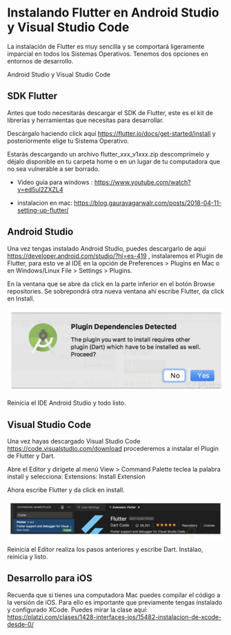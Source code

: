 # Instalando Flutter en Android Studio y Visual Studio Code

La instalación de Flutter es muy sencilla y se comportará ligeramente imparcial en todos los Sistemas Operativos. Tenemos dos opciones en entornos de desarrollo.

Android Studio y Visual Studio Code

## SDK Flutter
Antes que todo necesitarás descargar el SDK de Flutter, este es el kit de librerías y herramientas que necesitas para desarrollar.

Descárgalo haciendo click aquí https://flutter.io/docs/get-started/install y posteriormente elige tu Sistema Operativo.

Estarás descargando un archivo flutter_xxx_v1xxx.zip descomprímelo y déjalo disponible en tu carpeta home o en un lugar de tu computadora que no sea vulnerable a ser borrado.

- Video guia para windows : https://www.youtube.com/watch?v=ed5ul2ZXZL4

- instalacion en mac: https://blog.gauravagarwalr.com/posts/2018-04-11-setting-up-flutter/

## Android Studio
Una vez tengas instalado Android Studio, puedes descargarlo de aquí https://developer.android.com/studio/?hl=es-419 , instalaremos el Plugin de Flutter, para esto ve al IDE en la opción de Preferences > Plugins en Mac o en Windows/Linux File > Settings > Plugins.

En la ventana que se abre da click en la parte inferior en el botón Browse repositories. Se sobrepondrá otra nueva ventana ahí escribe Flutter, da click en Install.

<img src="assets/install flutter android.jpg" />

Reinicia el IDE Android Studio y todo listo.


## Visual Studio Code
Una vez hayas descargado Visual Studio Code https://code.visualstudio.com/download procederemos a instalar el Plugin de Flutter y Dart.

Abre el Editor y dirígete al menú View > Command Palette teclea la palabra install y selecciona: Extensions: Install Extension

Ahora escribe Flutter y da click en install.


<img src="assets/install flutter visual.jpg" />

Reinicia el Editor realiza los pasos anteriores y escribe Dart. Instálao, reinicia y listo.

## Desarrollo para iOS
Recuerda que si tienes una computadora Mac puedes compilar el código a la versión de iOS. Para ello es importante que previamente tengas instalado y configurado XCode. Puedes mirar la clase aquí: https://platzi.com/clases/1428-interfaces-ios/15482-instalacion-de-xcode-desde-0/